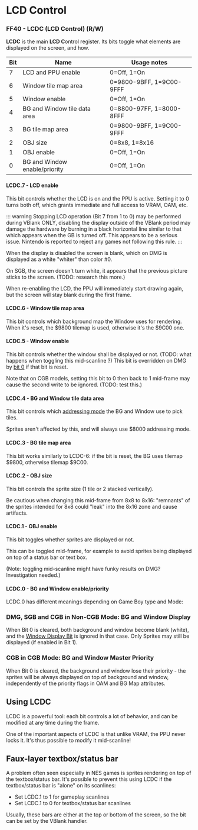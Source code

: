 # LCD Control

### FF40 - LCDC (LCD Control) (R/W)

**LCDC** is the main **LCD C**ontrol register. Its bits toggle what
elements are displayed on the screen, and how.

| Bit | Name                           | Usage notes              |
|-----|--------------------------------|--------------------------|
| 7   | LCD and PPU enable             | 0=Off, 1=On              |
| 6   | Window tile map area           | 0=9800-9BFF, 1=9C00-9FFF |
| 5   | Window enable                  | 0=Off, 1=On              |
| 4   | BG and Window tile data area   | 0=8800-97FF, 1=8000-8FFF |
| 3   | BG tile map area               | 0=9800-9BFF, 1=9C00-9FFF |
| 2   | OBJ size                       | 0=8x8, 1=8x16            |
| 1   | OBJ enable                     | 0=Off, 1=On              |
| 0   | BG and Window enable/priority  | 0=Off, 1=On              |


#### LCDC.7 - LCD enable

This bit controls whether the LCD is on and the PPU is active. Setting
it to 0 turns both off, which grants immediate and full access to VRAM,
OAM, etc.

::: warning
Stopping LCD operation (Bit 7 from 1 to 0) may be performed
during VBlank ONLY, disabling the display outside
of the VBlank period may damage the hardware by burning in a black
horizontal line similar to that which appears when the GB is turned off.
This appears to be a serious issue. Nintendo is reported to reject any
games not following this rule.
:::

When the display is disabled the screen is blank, which on DMG is
displayed as a white "whiter" than color \#0.

On SGB, the screen doesn't turn white, it appears that the previous
picture sticks to the screen. (TODO: research this more.)

When re-enabling the LCD, the PPU will immediately start drawing again,
but the screen will stay blank during the first frame.

#### LCDC.6 - Window tile map area

This bit controls which background map the Window uses for rendering.
When it's reset, the \$9800 tilemap is used, otherwise it's the \$9C00
one.

#### LCDC.5 - Window enable

This bit controls whether the window shall be displayed or not. (TODO:
what happens when toggling this mid-scanline ?) This bit is overridden
on DMG by [bit 0](#lcdc-0-bg-and-window-enable-priority)
if that bit is reset.

Note that on CGB models, setting this bit to 0 then back to 1 mid-frame
may cause the second write to be ignored. (TODO: test this.)

#### LCDC.4 - BG and Window tile data area

This bit controls which [addressing
mode](#vram-tile-data) the BG and Window use to
pick tiles.

Sprites aren't affected by this, and will always use \$8000 addressing
mode.

#### LCDC.3 - BG tile map area

This bit works similarly to LCDC-6: if the bit is
reset, the BG uses tilemap $9800, otherwise tilemap $9C00.


#### LCDC.2 - OBJ size

This bit controls the sprite size (1 tile or 2 stacked vertically).

Be cautious when changing this mid-frame from 8x8 to 8x16: "remnants"
of the sprites intended for 8x8 could "leak" into the 8x16 zone and
cause artifacts.

#### LCDC.1 - OBJ enable

This bit toggles whether sprites are displayed or not.

This can be toggled mid-frame, for example to avoid sprites being
displayed on top of a status bar or text box.

(Note: toggling mid-scanline might have funky results on DMG?
Investigation needed.)

#### LCDC.0 - BG and Window enable/priority

LCDC.0 has different meanings depending on Game Boy type and Mode:

### DMG, SGB and CGB in Non-CGB Mode: BG and Window Display

When Bit 0 is cleared, both background and window become blank (white),
and the [Window Display Bit](#lcdc-5-window-enable)
is ignored in that case. Only Sprites may still be displayed (if enabled
in Bit 1).

### CGB in CGB Mode: BG and Window Master Priority

When Bit 0 is cleared, the background and window lose their priority -
the sprites will be always displayed on top of background and window,
independently of the priority flags in OAM and BG Map attributes.

## Using LCDC

LCDC is a powerful tool: each bit controls a lot of behavior, and can be
modified at any time during the frame.

One of the important aspects of LCDC is that unlike VRAM, the PPU never
locks it. It's thus possible to modify it mid-scanline!

## Faux-layer textbox/status bar

A problem often seen especially in NES games is sprites rendering on top
of the textbox/status bar. It's possible to prevent this using LCDC if
the textbox/status bar is "alone" on its scanlines:

-   Set LCDC.1 to 1 for gameplay scanlines
-   Set LCDC.1 to 0 for textbox/status bar scanlines

Usually, these bars are either at the top or bottom of the screen, so
the bit can be set by the VBlank handler.

